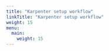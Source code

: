 ```yaml
---
title: "Karpenter setup workflow"
linkTitle: "Karpenter setup workflow"
weight: 15
menu:
  main:
    weight: 15
---
```

